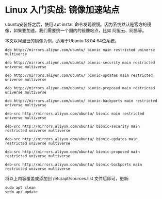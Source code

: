 # Linux 入门实战:  镜像加速站点

ubuntu安装好之后，使用 apt install 命令发现很慢。因为系统默认是官方的镜像，如果要加速，我们需要挑一个国内的镜像站点，比如 阿里云、网易等。

本文以阿里云的镜像为例，适用于Ubuntu 18.04 64位系统。

	deb http://mirrors.aliyun.com/ubuntu/ bionic main restricted universe multiverse
	
	deb http://mirrors.aliyun.com/ubuntu/ bionic-security main restricted universe multiverse
	
	deb http://mirrors.aliyun.com/ubuntu/ bionic-updates main restricted universe multiverse
	
	deb http://mirrors.aliyun.com/ubuntu/ bionic-proposed main restricted universe multiverse
	
	deb http://mirrors.aliyun.com/ubuntu/ bionic-backports main restricted universe multiverse
	
	deb-src http://mirrors.aliyun.com/ubuntu/ bionic main restricted universe multiverse
	
	deb-src http://mirrors.aliyun.com/ubuntu/ bionic-security main restricted universe multiverse
	
	deb-src http://mirrors.aliyun.com/ubuntu/ bionic-updates main restricted universe multiverse
	
	deb-src http://mirrors.aliyun.com/ubuntu/ bionic-proposed main restricted universe multiverse
	
	deb-src http://mirrors.aliyun.com/ubuntu/ bionic-backports main restricted universe multiverse
	

将以上内容覆盖或添加到 /etc/apt/sources.list 文件后即可，更新:

	sudo apt clean
	sodo apt update



